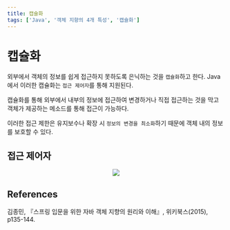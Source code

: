 ```yaml
---
title: 캡슐화
tags: ['Java', '객체 지향의 4개 특성', '캡슐화']
---
```


# 캡슐화

외부에서 객체의 정보를 쉽게 접근하지 못하도록 은닉하는 것을 `캡슐화`하고 한다. Java에서 이러한 캡슐화는 `접근 제어자`를 통해 지원된다.

캡슐화를 통해 외부에서 내부의 정보에 접근하여 변경하거나 직접 접근하는 것을 막고 객체가 제공하는 메소드를 통해 접근이 가능하다.

이러한 접근 제한은 유지보수나 확장 시 `정보의 변경을 최소화`하기 때문에 객체 내의 정보를 보호할 수 있다. 

## 접근 제어자

<p align=center>
    <img src=https://user-images.githubusercontent.com/59357153/142390169-aa1e91eb-1f01-435c-9fdc-195b90b507ab.png>
</p>



## References

김종민, 『스프링 입문을 위한 자바 객체 지향의 원리와 이해』, 위키북스(2015), p135-144.

<TagLinks />
